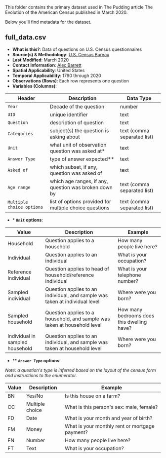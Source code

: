 This folder contains the primary dataset used in The Pudding article The Evolution of the American Census published in March 2020.

Below you'll find metadata for the dataset.

## full_data.csv

- **What is this?**: Data of questions on U.S. Census questionnaires
- **Source(s) & Methodology**: [U.S. Census Bureau](https://www.census.gov/history/www/through_the_decades/questionnaires/)
- **Last Modified**: March 2020
- **Contact Information**: [Alec Barrett](mailto:alec@two-n.com)
- **Spatial Applicability**: United States
- **Temporal Applicability**: 1790 through 2020
- **Observations (Rows)**: Each row represents one question
- **Variables (Columns)**:

| Header                    | Description                                            | Data Type                   |
| ------------------------- | ------------------------------------------------------ | --------------------------- |
| `Year`                    | Decade of the question                                 | number                      |
| `UID`                     | unique identifier                                      | text                        |
| `Question`                | description of question                                | text                        |
| `Categories`              | subject(s) the question is asking about                | text (comma separated list) |
| `Unit`                    | what unit of observation question was asked at\*       | text                        |
| `Answer Type`             | type of answer expected\*\*                            | text                        |
| `Asked of`                | which subset, if any, question was asked of            | text                        |
| `Age range`               | which age ranges, if any, question was broken down by  | text (comma separated list) |
| `Multiple choice options` | list of options provided for multiple choice questions | text (comma separated list) |

- \* **`Unit` options**:

| Value                           | Description                                                                 | Example                                    |
| ------------------------------- | --------------------------------------------------------------------------- | ------------------------------------------ |
| Household                       | Question applies to a household                                             | How many people live here?                 |
| Individual                      | Question applies to an individual                                           | What is your occupation?                   |
| Reference Individual            | Question applies to head of household/reference individual                  | What is your telephone number?             |
| Sampled individual              | Question applies to an individual, and sample was taken at individual level | Where were you born?                       |
| Sampled household               | Question applies to a household, and sample was taken at household level    | How many bedrooms does this dwelling have? |
| Individual in sampled household | Question applies to an individual, and sample was taken at household level  | Where were you born?                       |

- \*\* **`Answer Type` options**:

_Note: a question's type is inferred based on the layout of the census form and instructions to the enumerator._

| Value | Description     | Example                                        |
| ----- | --------------- | ---------------------------------------------- |
| BN    | Yes/No          | Is this house on a farm?                       |
| CC    | Multiple choice | What is this person's sex: male, female?       |
| FD    | Date            | What is your month and year of birth?          |
| FM    | Money           | What is your monthly rent or mortgage payment? |
| FN    | Number          | How many people live here?                     |
| FT    | Text            | What is your occupation?                       |
